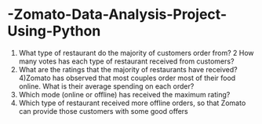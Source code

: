 # -Zomato-Data-Analysis-Project-Using-Python

1) What type of restaurant do the majority of customers order from?
2 How many votes has each type of restaurant received from customers?
3) What are the ratings that the majority of restaurants have received?
4)Zomato has observed that most couples order most of their food online. What is their 
average spending on each order?
5) Which mode (online or offline) has received the maximum rating?
6) Which type of restaurant received more offline orders, so that Zomato can provide those 
customers with some good offers
